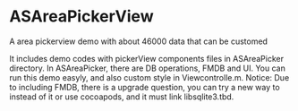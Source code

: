 # ASAreaPickerView
A area pickerview demo with about 46000 data that can be customed

It includes demo codes with pickerView components files in ASAreaPicker directory. In ASAreaPicker, there are DB operations,
FMDB and UI. You can run this demo easyly, and also custom style in Viewcontrolle.m.
Notice:  Due to including FMDB, there is a upgrade question, you can try a new way to instead of it or use cocoapods, and
        it must link libsqlite3.tbd.
